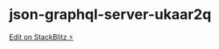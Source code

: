 # json-graphql-server-ukaar2q

[Edit on StackBlitz ⚡️](https://stackblitz.com/edit/json-graphql-server-scxuqf)
